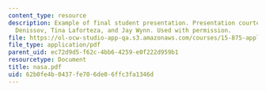 ```yaml
---
content_type: resource
description: Example of final student presentation. Presentation courtesy of Alex
  Denissov, Tina Laforteza, and Jay Wynn. Used with permission.
file: https://ol-ocw-studio-app-qa.s3.amazonaws.com/courses/15-875-applications-of-system-dynamics-spring-2004/62b0fe4b0437fe706de06ffc3fa1346d_nasa.pdf
file_type: application/pdf
parent_uid: ec72d9d5-f62c-4bb6-4259-e0f222d959b1
resourcetype: Document
title: nasa.pdf
uid: 62b0fe4b-0437-fe70-6de0-6ffc3fa1346d
---
```

